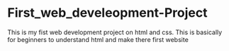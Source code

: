 # First_web_develeopment-Project
This is my fist web development project on html and css. This is basically for beginners to understand html and make there first website
